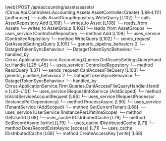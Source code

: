 [web] POST /api/accounting/assets/assets/  (Cirrus.Api.Controllers.Accounting.Assets.AssetController.Create)  [L98–L111] [auth=user]
  └─ calls AssetGroupRepository.WriteQuery [L102]
  └─ calls AssetRepository.Add [L108]
  └─ writes_to Asset [L108]
    └─ reads_from Assets
  └─ writes_to AssetGroup [L102]
    └─ reads_from AssetGroups
  └─ uses_service IControlledRepository<Asset>
    └─ method Add [L108]
  └─ uses_service IControlledRepository<AssetGroup>
    └─ method WriteQuery [L102]
  └─ sends_request GetAssetsSettingsQuery [L105]
    └─ generic_pipeline_behaviors 2
      └─ DatagetTokenSyncBehaviour
      └─ DatagetTokenSyncBehaviour
    └─ handled_by Cirrus.ApplicationService.Accounting.Queries.GetAssetsSettingsQueryHandler.Handle [L25–L45]
      └─ uses_service IControlledRepository<DepreciationYear>
        └─ method ReadQuery [L37]
  └─ sends_request CanIAccessFileQuery [L103]
    └─ generic_pipeline_behaviors 2
      └─ DatagetTokenSyncBehaviour
      └─ DatagetTokenSyncBehaviour
    └─ handled_by Cirrus.ApplicationService.Firm.Queries.CanIAccessFileQueryHandler.Handle [L43–L101]
      └─ uses_service IRequestInfoService (AddScoped)
        └─ method IsValidServiceAccountRequest [L66]
      └─ uses_service IRequestProcessor (InstancePerDependency)
        └─ method ProcessAsync [L90]
      └─ uses_service ITenantService (AddScoped)
        └─ method GetCurrentTenant [L68]
      └─ uses_service IUserService (InstancePerLifetimeScope)
        └─ method GetUserId [L68]
      └─ uses_cache IDistributedCache [L79]
        └─ method SetRecordAsync [write] [L79]
      └─ uses_cache IDistributedCache [L71]
        └─ method DoesRecordExistAsync [access] [L71]
      └─ uses_cache IDistributedCache [L68]
        └─ method CreateAccessKey [write] [L68]

